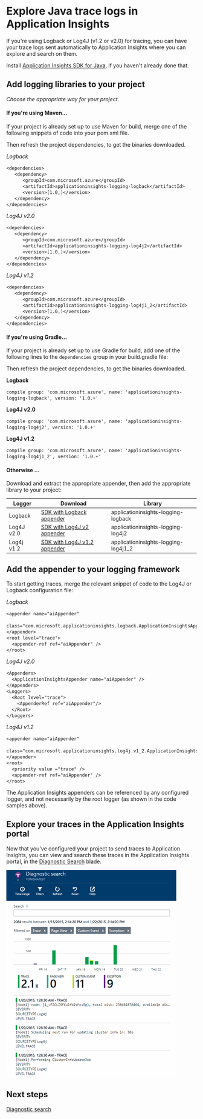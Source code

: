 <properties 
    pageTitle="Explore Java trace logs in Application Insights" 
    description="Search Log4J or Logback traces in Application Insights" 
    services="application-insights" 
    documentationCenter="java"
    authors="alancameronwills" 
    manager="douge"/>

<tags 
    ms.service="application-insights" 
    ms.workload="tbd" 
    ms.tgt_pltfrm="ibiza" 
    ms.devlang="na" 
    ms.topic="article" 
    ms.date="01/21/2016" 
    ms.author="awills"/>

# Explore Java trace logs in Application Insights
If you're using Logback or Log4J (v1.2 or v2.0) for tracing, you can have your trace logs sent automatically to Application Insights where you can explore and search on them.

Install [Application Insights SDK for Java](app-insights-java-get-started.md), if you haven't already done that.

## Add logging libraries to your project
*Choose the appropriate way for your project.*

#### If you're using Maven...
If your project is already set up to use Maven for build, merge one of the following snippets of code into your pom.xml file.

Then refresh the project dependencies, to get the binaries downloaded.

*Logback*

    <dependencies>
       <dependency>
          <groupId>com.microsoft.azure</groupId>
          <artifactId>applicationinsights-logging-logback</artifactId>
          <version>[1.0,)</version>
       </dependency>
    </dependencies>

*Log4J v2.0*

    <dependencies>
       <dependency>
          <groupId>com.microsoft.azure</groupId>
          <artifactId>applicationinsights-logging-log4j2</artifactId>
          <version>[1.0,)</version>
       </dependency>
    </dependencies>

*Log4J v1.2*

    <dependencies>
       <dependency>
          <groupId>com.microsoft.azure</groupId>
          <artifactId>applicationinsights-logging-log4j1_2</artifactId>
          <version>[1.0,)</version>
       </dependency>
    </dependencies>

#### If you're using Gradle...
If your project is already set up to use Gradle for build, add one of the following lines to the `dependencies` group in your build.gradle file:

Then refresh the project dependencies, to get the binaries downloaded.

**Logback**

    compile group: 'com.microsoft.azure', name: 'applicationinsights-logging-logback', version: '1.0.+'

**Log4J v2.0**

    compile group: 'com.microsoft.azure', name: 'applicationinsights-logging-log4j2', version: '1.0.+'

**Log4J v1.2**

    compile group: 'com.microsoft.azure', name: 'applicationinsights-logging-log4j1_2', version: '1.0.+'

#### Otherwise ...
Download and extract the appropriate appender, then add the appropriate library to your project:

| Logger | Download | Library |
| --- | --- | --- |
| Logback |[SDK with Logback appender](https://azuredownloads.blob.core.windows.net/applicationinsights/logbackAppender.zip) |applicationinsights-logging-logback |
| Log4J v2.0 |[SDK with Log4J v2 appender](https://azuredownloads.blob.core.windows.net/applicationinsights/log4j2Appender.zip) |applicationinsights-logging-log4j2  |
| Log4j v1.2 |[SDK with Log4J v1.2 appender](https://azuredownloads.blob.core.windows.net/applicationinsights/log4j1_2Appender.zip) |applicationinsights-logging-log4j1_2  |

## Add the appender to your logging framework
To start getting traces, merge the relevant snippet of code to the Log4J or Logback configuration file: 

*Logback*

    <appender name="aiAppender" 
      class="com.microsoft.applicationinsights.logback.ApplicationInsightsAppender">
    </appender>
    <root level="trace">
      <appender-ref ref="aiAppender" />
    </root>


*Log4J v2.0*

    <Appenders>
      <ApplicationInsightsAppender name="aiAppender" />
    </Appenders>
    <Loggers>
      <Root level="trace">
        <AppenderRef ref="aiAppender"/>
      </Root>
    </Loggers>


*Log4J v1.2*

    <appender name="aiAppender" 
         class="com.microsoft.applicationinsights.log4j.v1_2.ApplicationInsightsAppender">
    </appender>
    <root>
      <priority value ="trace" />
      <appender-ref ref="aiAppender" />
    </root>

The Application Insights appenders can be referenced by any configured logger, and not necessarily by the root logger (as shown in the code samples above).

## Explore your traces in the Application Insights portal
Now that you've configured your project to send traces to Application Insights, you can view and search these traces in the Application Insights portal, in the [Diagnostic Search](app-insights-diagnostic-search.md) blade.

![In the Application Insights portal, open Diagnostic Search](./media/app-insights-java-trace-logs/10-diagnostics.png)

## Next steps
[Diagnostic search](app-insights-diagnostic-search.md)

<!--Link references-->

[diagnostic]: app-insights-diagnostic-search.md
[java]: app-insights-java-get-started.md

